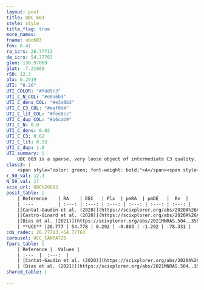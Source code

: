 ```yaml
---
layout: post
title: UBC 603
style: style
title_flag: true
more_names: 
fname: ubc603
fov: 0.41
ra_icrs: 26.77713
de_icrs: 54.77763
glon: 130.97069
glat: -7.21669
r50: 12.3
plx: 0.2919
UTI: "0.26"
UTI_COLOR: "#fdd9c3"
UTI_C_N_COL: "#e0a6b3"
UTI_C_dens_COL: "#e3a9b3"
UTI_C_C3_COL: "#eef8d4"
UTI_C_lit_COL: "#fee8cc"
UTI_C_dup_COL: "#a6cab9"
UTI_C_N: 0.0
UTI_C_dens: 0.02
UTI_C_C3: 0.62
UTI_C_lit: 0.33
UTI_C_dup: 1.0
UTI_summary: |
    UBC 603 is a sparse, very loose object of intermediate C3 quality. It is poorly studied in the literature.<br><br><span style="color: #99180f; font-weight: bold;">Warning: </span>contains less than 25 stars with <i>P>0.5</i> estimated.
class3: |
    <span style="color: green; font-weight: bold;">A</span><span style="color: red; font-weight: bold;">C</span>
r_50_val: 12.3
N_50_val: 17
scix_url: UBC%20603
posit_table: |
    | Reference    | RA    | DEC   | Plx  | pmRA  | pmDE   |  Rv  |
    | :---         | :---: | :---: | :---: | :---: | :---: | :---: |
    |[Cantat-Gaudin et al. (2020)](https://scixplorer.org/abs/2020A%26A...640A...1C) | 26.858 | 54.711 | 0.275 | -0.844 | -1.261 | -- |
    |[Castro-Ginard et al. (2020)](https://scixplorer.org/abs/2020A%26A...635A..45C) | 26.829 | 54.75 | 0.275 | -0.843 | -1.263 | -- |
    |[Dias et al. (2021)](https://scixplorer.org/abs/2021MNRAS.504..356D) | 26.78 | 54.754 | 0.275 | -0.843 | -1.235 | -43.987 |
    | **UCC** |26.777 | 54.778 | 0.292 | -0.803 | -1.292 | -78.331 | 
cds_radec: 26.77713,+54.77763
carousel: UCC_CANTAT20
fpars_table: |
    | Reference |  Values |
    | :---  |  :---:  |
    | [Cantat-Gaudin et al. (2020)](https://scixplorer.org/abs/2020A%26A...640A...1C) | `AVNN=0.41, DMNN=12.3, AgeNN=7.63` |
    | [Dias et al. (2021)](https://scixplorer.org/abs/2021MNRAS.504..356D) | `Av=0.527, Dist=3062, logage=7.438, [Fe/H]=0.164` |
shared_table: |
    
---
```

